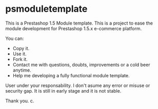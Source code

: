 psmoduletemplate
================

This is a Prestashop 1.5 Module template.
This is a project to ease the module development for Prestashop 1.5.x e-commerce platform.

You can: 
- Copy it.
- Use it.
- Fork it.
- Contact me with questions, doubts, improvements or a cold beer anytime.
- Help me developing a fully functional module template.

User under your responsability. I don't asume any error or misuse or security gap.
It is still in early stage and it is not stable.

Thank you.
c.